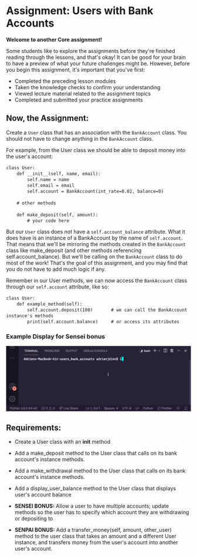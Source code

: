 # Assignment: Users with Bank Accounts
**Welcome to another Core assignment!**

Some students like to explore the assignments before they're finished reading through the lessons, and that's okay! It can be good for your brain to have a preview of what your future challenges might be. However, before you begin this assignment, it's important that you've first:

- Completed the preceding lesson modules
- Taken the knowledge checks to confirm your understanding
- Viewed lecture material related to the assignment topics
- Completed and submitted your practice assignments

## Now, the Assignment:
Create a `User` class that has an association with the `BankAccount` class. You should not have to change anything in the `BankAccount` class.

For example, from the User class we should be able to deposit money into the user's account:
```
class User:
    def __init__(self, name, email):
        self.name = name
        self.email = email
        self.account = BankAccount(int_rate=0.02, balance=0)
    
    # other methods
    
    def make_deposit(self, amount):
    	# your code here
```

But our `User` class does not have a `self.account_balance` attribute. What it does have is an instance of a BankAccount by the name of `self.account`. That means that we'll be mirroring the methods created in the `BankAccount` class like make_deposit (and other methods referencing self.account_balance). But we'll be calling on the `BankAccount` class to do most of the work! That's the goal of this assignment, and you may find that you do not have to add much logic if any.

Remember in our User methods, we can now access the `BankAccount` class through our `self.account` attribute, like so:
```
class User:
    def example_method(self):
        self.account.deposit(100)		# we can call the BankAccount instance's methods
    	print(self.account.balance)		# or access its attributes
```

### Example Display for Sensei bonus

![Bank Account](photo.gif)

## Requirements:
- Create a User class with an __init__ method

- Add a make_deposit method to the User class that calls on its bank account's instance methods.

- Add a make_withdrawal method to the User class that calls on its bank account's instance methods.

- Add a display_user_balance method to the User class that displays user's account balance

- **SENSEI BONUS:** Allow a user to have multiple accounts; update methods so the user has to specify which account they are withdrawing or depositing to

- **SENPAI BONUS:** Add a transfer_money(self, amount, other_user) method to the user class that takes an amount and a different User instance, and transfers money from the user's account into another user's account.

